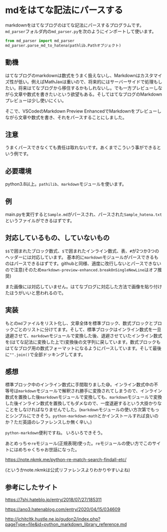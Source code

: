 # mdをはてな記法にパースする
markdownをはてなブログのはてな記法にパースするプログラムです。`md_parser`フォルダ内の`md_parser.py`を次のようにインポートして使います。

```python
from md_parser import md_parser
md_parser.parse_md_to_hatena(pathlib.Pathオブジェクト)
```
## 動機
はてなブログのmarkdownは数式をうまく扱えないし、Markdownはカスタマイズ性が低い。例えばMathJaxは重いので、将来的にはサーバーサイドで処理もしたい。将来はてなブログから移住するかもしれないし。でも一方プレビューしながら文章や数式を書きたいという欲望もある。そしてはてなブログのMarkdownプレビューは少し使いにくい。

そこで、VSCodeのMarkdown Preview EnhancedでMarkdownをプレビューしながら文章や数式を書き、それをパースすることにしました。

## 注意
うまくパースできなくても責任は取れないです。あくまでこういう事ができるという例です。

## 必要環境
python3.8以上。`pathilib`、`markdown`モジュールを使います。

## 例
main.pyを実行すると`Sample.md`がパースされ、パースされた`Sample_hatena.txt`というファイルができるはずです。

## 対応しているもの、していないもの

`$$`で囲まれたブロック数式、`$`で囲まれたインライン数式、表、`#`が2つか3つのヘッダーには対応しています。
基本的に`markdown`モジュールがパースできるものはパースできるはずです。githubと同様、適度に改行しないとパースできないので注意(そのため`markdown-preview-enhanced.breakOnSingleNewLine`はオフ推奨)

また画像には対応していません。はてなブログに対応した方法で画像を貼り付けたほうがいいと思われるので。

## 実装

もとの`md`ファイルをリスト化し、文章全体を標準ブロック、数式ブロックとブロックごとのリストに分けてます。そして、標準ブロックはインライン数式を一旦退避させて、`markdown`モジュールで変換した後、退避させていたインライン数式を(はてな記法に変換した上で)変換後の文字列に戻しています。数式ブロックもはてなブログ用の数式フォーマットになるようにパースしています。そして最後に`"".join()`で全部ドッキングしてます。

## 感想

標準ブロック中のインライン数式に手間取りました😅。インライン数式中の不等号は`markdown`モジュールで解釈され勝手に変換されてしまうので、インライン数式を置換した後`markdown`モジュールで変換しても、`markdown`モジュールで変換した後インライン数式を置換してもダメなので、一度退避するという大掛かりなことをしなければなりませんでした。(`markdown`モジュールの使い方次第でもっとシンプルにできそう。`python-markdown-math`とかインストールすれば良いのか？ただ英語のレファレンスしか無く辛い。)

`python-markdown`便利ですね。 いろいろできそう。


あとめっちゃ`re`モジュール(正規表現)使った。`re`モジュールの使い方でこのサイトにはめちゃくちゃお世話になった。

https://note.nkmk.me/python-re-match-search-findall-etc/

(というかnote.nkmkは公式リファレンスよりわかりやすいよね)

## 参考にしたサイト

https://7shi.hateblo.jp/entry/2018/07/27/185311

https://ano3.hatenablog.com/entry/2020/04/15/034609

http://ichitcltk.hustle.ne.jp/gudon2/index.php?pageType=file&id=python_markdown_library_reference.md